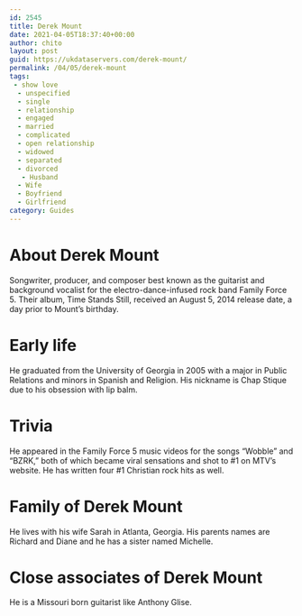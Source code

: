 ```yaml
---
id: 2545
title: Derek Mount
date: 2021-04-05T18:37:40+00:00
author: chito
layout: post
guid: https://ukdataservers.com/derek-mount/
permalink: /04/05/derek-mount
tags:
 - show love
  - unspecified
  - single
  - relationship
  - engaged
  - married
  - complicated
  - open relationship
  - widowed
  - separated
  - divorced
   - Husband
  - Wife
  - Boyfriend
  - Girlfriend
category: Guides
---
```




  
  
#  About Derek Mount
                  
                  
                  
Songwriter, producer, and composer best known as the guitarist and background vocalist for the electro-dance-infused rock band Family Force 5. Their album, Time Stands Still, received an August 5, 2014 release date, a day prior to Mount&#8217;s birthday.
                  
                
                
                
# Early life
                  
                  
                  
He graduated from the University of Georgia in 2005 with a major in Public Relations and minors in Spanish and Religion. His nickname is Chap Stique due to his obsession with lip balm.
                  
                
                
                
# Trivia
                  
                  
                  
He appeared in the Family Force 5 music videos for the songs &#8220;Wobble&#8221; and &#8220;BZRK,&#8221; both of which became viral sensations and shot to #1 on MTV&#8217;s website. He has written four #1 Christian rock hits as well.
                  
                
                
                
# Family of Derek Mount
                  
                  
                  
He lives with his wife Sarah in Atlanta, Georgia. His parents names are Richard and Diane and he has a sister named Michelle.
                  
                
                
                
# Close associates of Derek Mount
                  
                  
                  
He is a Missouri born guitarist like Anthony Glise.
                  
                
              
            
          
          
          
    
    
  

